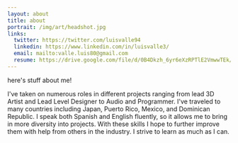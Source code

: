```yaml
---
layout: about
title: about
portrait: /img/art/headshot.jpg
links:
  twitter: https://twitter.com/luisvalle94
  linkedin: https://www.linkedin.com/in/luisvalle3/
  email: mailto:valle.luis80@gmail.com
  resume: https://drive.google.com/file/d/0B4Dkzh_6yr6eXzRPTlE2VmwwTEk/view?usp=sharing
---
```


here's stuff about me!

I've taken on numerous roles in different projects ranging from lead 3D Artist and Lead Level Designer to Audio and Programmer. I've traveled to many countries including Japan, Puerto Rico, Mexico, and Dominican Republic. I speak both Spanish and English fluently, so it allows me to bring in more diversity into projects. With these skills I hope to further improve them with help from others in the industry. I strive to learn as much as I can.
